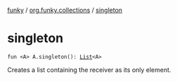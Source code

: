 [funky](../index.md) / [org.funky.collections](index.md) / [singleton](.)

# singleton

`fun <A> A.singleton(): `[`List`](https://kotlinlang.org/api/latest/jvm/stdlib/kotlin.collections/-list/index.html)`<A>`

Creates a list containing the receiver as its only element.

